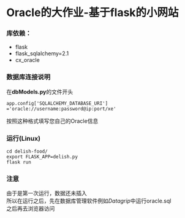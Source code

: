 # Oracle的大作业-基于flask的小网站
### 库依赖：
- flask
- flask_sqlalchemy=2.1
- cx_oracle

### 数据库连接说明
在**dbModels.py**的文件开头
```
app.config['SQLALCHEMY_DATABASE_URI'] ='oracle://username:password@ip:port/xe'
```
按照这种格式填写您自己的Oracle信息

### 运行(Linux)
```
cd delish-food/
export FLASK_APP=delish.py
flask run
```

### 注意
由于是第一次运行，数据还未插入<br />
所以在运行之后，先在数据库管理软件例如*Datagrip*中运行oracle.sql<br/>
之后再去浏览器访问
